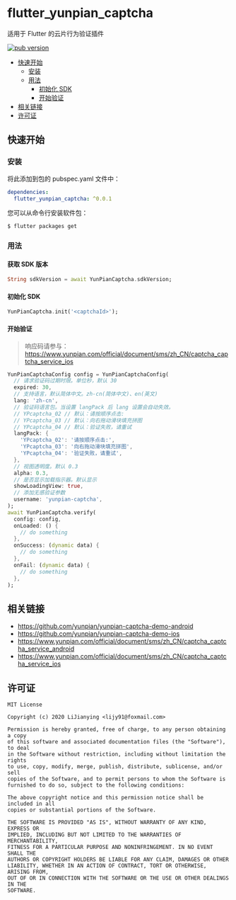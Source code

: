 # flutter_yunpian_captcha

适用于 Flutter 的云片行为验证插件

[![pub version][pub-image]][pub-url]

[pub-image]: https://img.shields.io/pub/v/flutter_yunpian_captcha.svg
[pub-url]: https://pub.dev/packages/flutter_yunpian_captcha

<!-- START doctoc generated TOC please keep comment here to allow auto update -->
<!-- DON'T EDIT THIS SECTION, INSTEAD RE-RUN doctoc TO UPDATE -->

- [快速开始](#%E5%BF%AB%E9%80%9F%E5%BC%80%E5%A7%8B)
  - [安装](#%E5%AE%89%E8%A3%85)
  - [用法](#%E7%94%A8%E6%B3%95)
    - [初始化 SDK](#%E5%88%9D%E5%A7%8B%E5%8C%96-sdk)
    - [开始验证](#%E5%BC%80%E5%A7%8B%E9%AA%8C%E8%AF%81)
- [相关链接](#%E7%9B%B8%E5%85%B3%E9%93%BE%E6%8E%A5)
- [许可证](#%E8%AE%B8%E5%8F%AF%E8%AF%81)

<!-- END doctoc generated TOC please keep comment here to allow auto update -->

## 快速开始

### 安装

将此添加到包的 pubspec.yaml 文件中：

```yaml
dependencies:
  flutter_yunpian_captcha: ^0.0.1
```

您可以从命令行安装软件包：

```bash
$ flutter packages get
```

### 用法

#### 获取 SDK 版本

```dart
String sdkVersion = await YunPianCaptcha.sdkVersion;
```

#### 初始化 SDK

```dart
YunPianCaptcha.init('<captchaId>');
```

#### 开始验证

> 响应码请参与：https://www.yunpian.com/official/document/sms/zh_CN/captcha_captcha_service_ios

```dart
YunPianCaptchaConfig config = YunPianCaptchaConfig(
  // 请求验证码过期时限。单位秒，默认 30
  expired: 30,
  // 支持语言，默认简体中文。zh-cn(简体中文)、en(英文)
  lang: 'zh-cn',
  // 验证码语言包。当设置 langPack 后 lang 设置会自动失效。
  // YPcaptcha_02 // 默认：请按顺序点击:
  // YPcaptcha_03 // 默认：向右拖动滑块填充拼图
  // YPcaptcha_04 // 默认：验证失败，请重试
  langPack: {
    'YPcaptcha_02': '请按顺序点击:',
    'YPcaptcha_03': '向右拖动滑块填充拼图',
    'YPcaptcha_04': '验证失败，请重试',
  },
  // 视图透明度。默认 0.3
  alpha: 0.3,
  // 是否显示加载指示器。默认显示
  showLoadingView: true,
  // 添加无感验证参数
  username: 'yunpian-captcha',
);
await YunPianCaptcha.verify(
  config: config,
  onLoaded: () {
    // do something
  },
  onSuccess: (dynamic data) {
    // do something
  },
  onFail: (dynamic data) {
    // do something
  },
);
```

## 相关链接

- https://github.com/yunpian/yunpian-captcha-demo-android
- https://github.com/yunpian/yunpian-captcha-demo-ios
- https://www.yunpian.com/official/document/sms/zh_CN/captcha_captcha_service_android
- https://www.yunpian.com/official/document/sms/zh_CN/captcha_captcha_service_ios

## 许可证

```
MIT License

Copyright (c) 2020 LiJianying <lijy91@foxmail.com>

Permission is hereby granted, free of charge, to any person obtaining a copy
of this software and associated documentation files (the "Software"), to deal
in the Software without restriction, including without limitation the rights
to use, copy, modify, merge, publish, distribute, sublicense, and/or sell
copies of the Software, and to permit persons to whom the Software is
furnished to do so, subject to the following conditions:

The above copyright notice and this permission notice shall be included in all
copies or substantial portions of the Software.

THE SOFTWARE IS PROVIDED "AS IS", WITHOUT WARRANTY OF ANY KIND, EXPRESS OR
IMPLIED, INCLUDING BUT NOT LIMITED TO THE WARRANTIES OF MERCHANTABILITY,
FITNESS FOR A PARTICULAR PURPOSE AND NONINFRINGEMENT. IN NO EVENT SHALL THE
AUTHORS OR COPYRIGHT HOLDERS BE LIABLE FOR ANY CLAIM, DAMAGES OR OTHER
LIABILITY, WHETHER IN AN ACTION OF CONTRACT, TORT OR OTHERWISE, ARISING FROM,
OUT OF OR IN CONNECTION WITH THE SOFTWARE OR THE USE OR OTHER DEALINGS IN THE
SOFTWARE.
```
